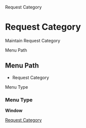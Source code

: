 
Request Category
# Request Category


Maintain Request Category

Menu Path
## Menu Path



- Request Category

Menu Type
### Menu Type

**Window**


[Request Category](../../functional-guide/window/window-request-category.md)